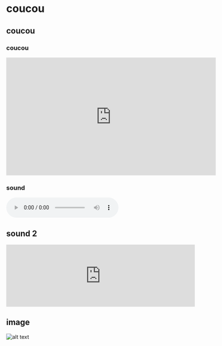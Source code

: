 # coucou
## coucou
### coucou

<iframe width="560" height="315" src="https://www.youtube.com/embed/1mwjmDhilX8" frameborder="0" allow="accelerometer; autoplay; encrypted-media; gyroscope; picture-in-picture" allowfullscreen></iframe>

### sound

<audio src="http://ubusound.memoryoftheworld.org/electronic/30-01_Philippe-Manoury_Zeitlauf-ensemble-live-electronics-1982.mp3" controls></audio>

## sound 2

<iframe width="100%" height="166" scrolling="no" frameborder="no" allow="autoplay" src="https://w.soundcloud.com/player/?url=https%3A//api.soundcloud.com/tracks/710768572&color=%2358999a&auto_play=false&hide_related=false&show_comments=true&show_user=true&show_reposts=false&show_teaser=true"></iframe>

## image

![alt text](https://mnstllttpssnt.github.io/mnst.github.io/media/arnulfrainer.jpg)
